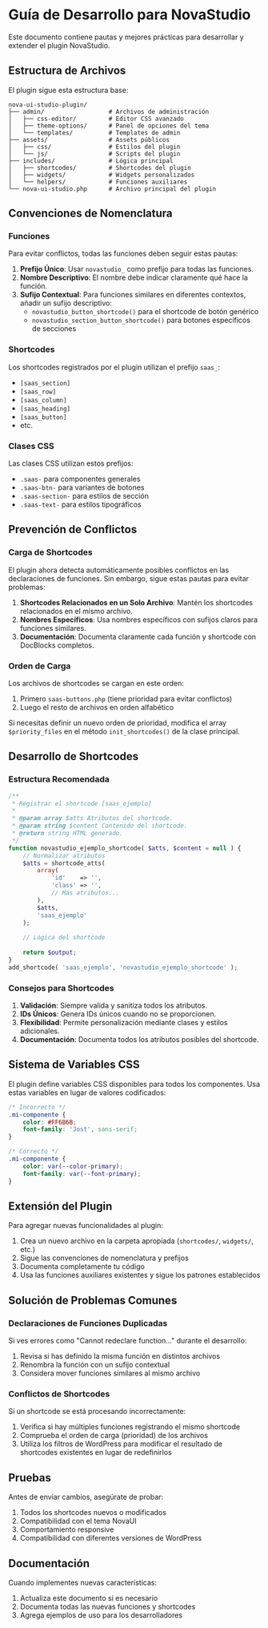 # Guía de Desarrollo para NovaStudio

Este documento contiene pautas y mejores prácticas para desarrollar y extender el plugin NovaStudio.

## Estructura de Archivos

El plugin sigue esta estructura base:

```
nova-ui-studio-plugin/
├── admin/                  # Archivos de administración
│   ├── css-editor/         # Editor CSS avanzado
│   ├── theme-options/      # Panel de opciones del tema
│   └── templates/          # Templates de admin
├── assets/                 # Assets públicos
│   ├── css/                # Estilos del plugin
│   └── js/                 # Scripts del plugin
├── includes/               # Lógica principal
│   ├── shortcodes/         # Shortcodes del plugin
│   ├── widgets/            # Widgets personalizados
│   └── helpers/            # Funciones auxiliares
└── nova-ui-studio.php      # Archivo principal del plugin
```

## Convenciones de Nomenclatura

### Funciones

Para evitar conflictos, todas las funciones deben seguir estas pautas:

1. **Prefijo Único**: Usar `novastudio_` como prefijo para todas las funciones.
2. **Nombre Descriptivo**: El nombre debe indicar claramente qué hace la función.
3. **Sufijo Contextual**: Para funciones similares en diferentes contextos, añadir un sufijo descriptivo:
   - `novastudio_button_shortcode()` para el shortcode de botón genérico
   - `novastudio_section_button_shortcode()` para botones específicos de secciones

### Shortcodes

Los shortcodes registrados por el plugin utilizan el prefijo `saas_`:

- `[saas_section]`
- `[saas_row]`
- `[saas_column]`
- `[saas_heading]`
- `[saas_button]`
- etc.

### Clases CSS

Las clases CSS utilizan estos prefijos:

- `.saas-` para componentes generales
- `.saas-btn-` para variantes de botones
- `.saas-section-` para estilos de sección
- `.saas-text-` para estilos tipográficos

## Prevención de Conflictos

### Carga de Shortcodes

El plugin ahora detecta automáticamente posibles conflictos en las declaraciones de funciones. Sin embargo, sigue estas pautas para evitar problemas:

1. **Shortcodes Relacionados en un Solo Archivo**: Mantén los shortcodes relacionados en el mismo archivo.
2. **Nombres Específicos**: Usa nombres específicos con sufijos claros para funciones similares.
3. **Documentación**: Documenta claramente cada función y shortcode con DocBlocks completos.

### Orden de Carga

Los archivos de shortcodes se cargan en este orden:

1. Primero `saas-buttons.php` (tiene prioridad para evitar conflictos)
2. Luego el resto de archivos en orden alfabético

Si necesitas definir un nuevo orden de prioridad, modifica el array `$priority_files` en el método `init_shortcodes()` de la clase principal.

## Desarrollo de Shortcodes

### Estructura Recomendada

```php
/**
 * Registrar el shortcode [saas_ejemplo]
 *
 * @param array $atts Atributos del shortcode.
 * @param string $content Contenido del shortcode.
 * @return string HTML generado.
 */
function novastudio_ejemplo_shortcode( $atts, $content = null ) {
    // Normalizar atributos
    $atts = shortcode_atts(
        array(
            'id'    => '',
            'class' => '',
            // Más atributos...
        ),
        $atts,
        'saas_ejemplo'
    );
    
    // Lógica del shortcode
    
    return $output;
}
add_shortcode( 'saas_ejemplo', 'novastudio_ejemplo_shortcode' );
```

### Consejos para Shortcodes

1. **Validación**: Siempre valida y sanitiza todos los atributos.
2. **IDs Únicos**: Genera IDs únicos cuando no se proporcionen.
3. **Flexibilidad**: Permite personalización mediante clases y estilos adicionales.
4. **Documentación**: Documenta todos los atributos posibles del shortcode.

## Sistema de Variables CSS

El plugin define variables CSS disponibles para todos los componentes. Usa estas variables en lugar de valores codificados:

```css
/* Incorrecto */
.mi-componente {
    color: #FF6B6B;
    font-family: 'Jost', sans-serif;
}

/* Correcto */
.mi-componente {
    color: var(--color-primary);
    font-family: var(--font-primary);
}
```

## Extensión del Plugin

Para agregar nuevas funcionalidades al plugin:

1. Crea un nuevo archivo en la carpeta apropiada (`shortcodes/`, `widgets/`, etc.)
2. Sigue las convenciones de nomenclatura y prefijos
3. Documenta completamente tu código
4. Usa las funciones auxiliares existentes y sigue los patrones establecidos

## Solución de Problemas Comunes

### Declaraciones de Funciones Duplicadas

Si ves errores como "Cannot redeclare function..." durante el desarrollo:

1. Revisa si has definido la misma función en distintos archivos
2. Renombra la función con un sufijo contextual
3. Considera mover funciones similares al mismo archivo

### Conflictos de Shortcodes

Si un shortcode se está procesando incorrectamente:

1. Verifica si hay múltiples funciones registrando el mismo shortcode
2. Comprueba el orden de carga (prioridad) de los archivos
3. Utiliza los filtros de WordPress para modificar el resultado de shortcodes existentes en lugar de redefinirlos

## Pruebas

Antes de enviar cambios, asegúrate de probar:

1. Todos los shortcodes nuevos o modificados
2. Compatibilidad con el tema NovaUI
3. Comportamiento responsive
4. Compatibilidad con diferentes versiones de WordPress

## Documentación

Cuando implementes nuevas características:

1. Actualiza este documento si es necesario
2. Documenta todas las nuevas funciones y shortcodes
3. Agrega ejemplos de uso para los desarrolladores